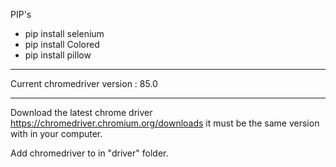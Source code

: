 PIP's

- pip install selenium
- pip install Colored
- pip install pillow
-----

Current chromedriver version : 85.0

-----
Download the latest chrome driver https://chromedriver.chromium.org/downloads
it must be the same version with in your computer.

Add chromedriver to in "driver" folder.

